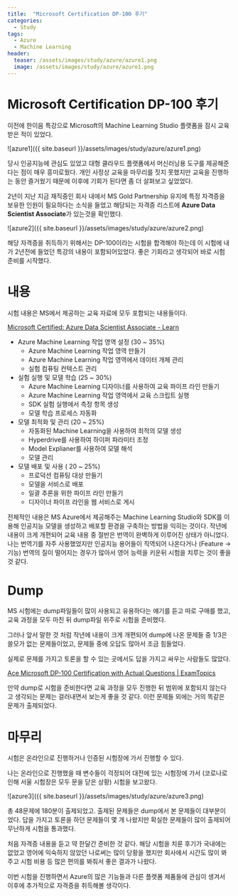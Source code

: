 ```yaml
---
title:  "Microsoft Certification DP-100 후기"
categories:
  - Study
tags:
  - Azure
  - Machine Learning
header:
  teaser: /assets/images/study/azure/azure1.png
  image: /assets/images/study/azure/azure1.png
---  
```

# Microsoft Certification DP-100 후기

이전에 한이음 특강으로 Microsoft의 Machine Learning Studio 플랫폼을 잠시 교육받은 적이 있었다.   

![azure1]({{ site.baseurl }}/assets/images/study/azure/azure1.png)  
  


당시 인공지능에 관심도 있었고 대형 클라우드 플랫폼에서 머신러닝용 도구를 제공해준다는 점이 매우 흥미로웠다. 개인 사정상 교육을 마무리를 짓지 못했지만 교육을 진행하는 동안 즐거웠기 때문에 이후에 기회가 된다면 좀 더 살펴보고 싶었었다.

2년이 지난 지금 재직중인 회사 내에서 MS Gold Partnership 유지에 특정 자격증을 보유한 인원이 필요하다는 소식을 들었고 해당되는 자격증 리스트에 **Azure Data Scientist Associate**가 있는것을 확인했다. 

![azure2]({{ site.baseurl }}/assets/images/study/azure/azure2.png)  

해당 자격증을 취득하기 위해서는 DP-100이라는 시험을 합격해야 하는데 이 시험에 내가 2년전에 들었던 특강의 내용이 포함되어있었다.  좋은 기회라고 생각되어 바로 시험 준비를 시작했다.  

# 내용

시험 내용은 MS에서 제공하는 교육 자료에 모두 포함되는 내용들이다. 

[Microsoft Certified: Azure Data Scientist Associate - Learn](https://docs.microsoft.com/ko-kr/learn/certifications/azure-data-scientist/?wt.mc_id=learningredirect_certs-web-wwl&tab=tab-learning-paths)  

- Azure Machine Learning 작업 영역 설정 (30 ~ 35%)
    - Azure Machine Learning 작업 영역 만들기
    - Azure Machine Learning 작업 영역에서 데이터 개체 관리
    - 실험 컴퓨팅 컨텍스트 관리
- 실험 실행 및 모델 학습 (25 ~ 30%)
    - Azure Machine Learning 디자이너를 사용하여 교육 파이프 라인 만들기
    - Azure Machine Learning 작업 영역에서 교육 스크립트 실행
    - SDK 실험 실행에서 측정 항목 생성
    - 모델 학습 프로세스 자동화
- 모델 최적화 및 관리 (20 ~ 25%)
    - 자동화된 Machine Learning을 사용하여 최적의 모델 생성
    - Hyperdrive를 사용하여 하이퍼 파라미터 조정
    - Model Explianer를 사용하여 모델 해석
    - 모델 관리
- 모델 배포 및 사용 ( 20 ~ 25%)
    - 프로덕션 컴퓨팅 대상 만들기
    - 모델을 서비스로 배포
    - 일괄 추론을 위한 파이프 라인 만들기
    - 디자이너 파이프 라인을 웹 서비스로 게시

전체적인 내용은 MS Azure에서 제공해주는 Machine Learning Studio와 SDK를 이용해 인공지능 모델을 생성하고 배포할 환경을 구축하는 방법을 익히는 것이다.  작년에 내용이 크게 개편되어 교육 내용 중 절반은 번역이 완벽하게 이루어진 상태가 아니었다. 나는 번역기를 자주 사용했었지만 인공지능 용어들이 직역되어 나온다거나 (Feature → 기능) 번역의 질이 떨어지는 경우가 많아서 영어 능력을 키운뒤 시험을 치루는 것이 좋을 것 같다.

# Dump

MS 시험에는 dump파일들이 많이 사용되고 유용하다는 얘기를 듣고 따로 구매를 했고, 교육 과정을 모두 마친 뒤 dump파일 위주로 시험을 준비했다. 

그러나 앞서 말한 것 처럼 작년에 내용이 크게 개편되어 dump에 나온 문제들 중 1/3은 쓸모가 없는 문제들이었고, 문제들 중에 오답도 많아서 조금 힘들었다.

실제로 문제를 가지고 토론을 할 수 있는 곳에서도 답을 가지고 싸우는 사람들도 많았다.

[Ace Microsoft DP-100 Certification with Actual Questions | ExamTopics](https://www.examtopics.com/exams/microsoft/dp-100/)

만약 dump로 시험을 준비한다면 교육 과정을 모두 진행한 뒤 범위에 포함되지 않는다고 생각되는 문제는 걸러내면서 보는게 좋을 것 같다. 이런 문제들 외에는 거의 똑같은 문제가 출제되었다.

# 마무리

시험은 온라인으로 진행하거나 인증된 시험장에 가서 진행할 수 있다.  

나는 온라인으로 진행했을 때 변수들이 걱정되어 대전에 있는 시험장에 가서 (코로나로 인해 서울 시험장은 모두 문을 닫은 상황) 시험을 보고왔다.  

![azure3]({{ site.baseurl }}/assets/images/study/azure/azure3.png)  

총 48문제에 180분이 출제되었고. 출제된 문제들은 dump에서 본 문제들이 대부분이었다. 답을 가지고 토론을 하던 문제들이 몇 개 나왔지만 확실한 문제들이 많이 출제되어 무난하게 시험을 통과했다.  

처음 자격증 내용을 듣고 약 한달간 준비한 것 같다. 해당 시험을 치룬 후기가 국내에는 없었고 영어에 익숙하지 않았던 나로써는 많이 당황을 했지만 회사에서 시간도 많이 봐주고 시험 비용 등 많은 편의를 봐줘서 좋은 결과가 나왔다.  

이번 시험을 진행하면서 Azure의 많은 기능들과 다른 플랫폼 제품들에 관심이 생겨서 이후에 추가적으로 자격증을 취득해볼 생각이다.